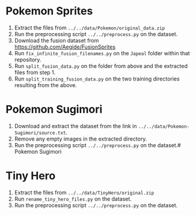 # Pokemon Sprites

1. Extract the files from `../../data/Pokemon/original_data.zip`
2. Run the preprocessing script `../../preprocess.py` on the dataset.
3. Download the fusion dataset from https://github.com/Aegide/FusionSprites
4. Run `fix_infinite_fusion_filenames.py` on the `Japeal` folder within that repository.
5. Run `split_fusion_data.py` on the folder from above and the extracted files from step 1.
6. Run `split_training_fusion_data.py` on the two training directories resulting from the above.

# Pokemon Sugimori

1. Download and extract the dataset from the link in `../../data/Pokemon-Sugimori/source.txt`. 
2. Remove any empty images in the extracted directory.
2. Run the preprocessing script `../../preprocess.py` on the dataset.# Pokemon Sugimori

# Tiny Hero
1. Extract the files from `../../data/TinyHero/original.zip`
2. Run `rename_tiny_hero_files.py` on the dataset.
2. Run the preprocessing script `../../preprocess.py` on the dataset.